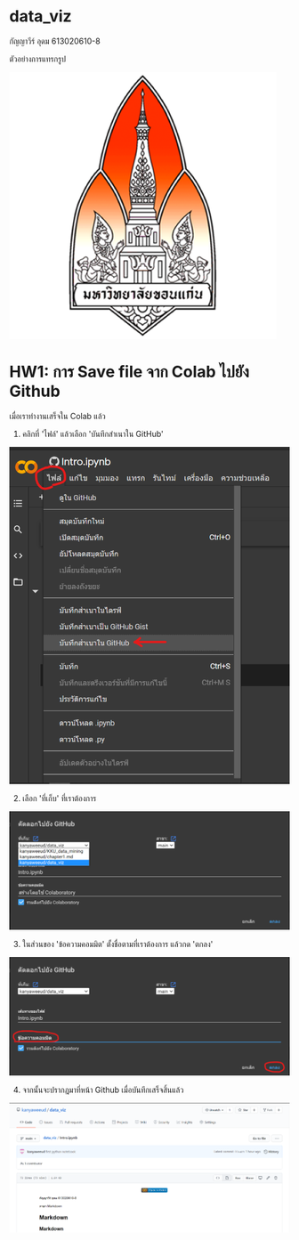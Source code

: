 # data_viz

กัญญาวีร์ อุดม 613020610-8 

ตัวอย่างการแทรกรูป

![kkulogo](KKUlogo.png)

# HW1: การ Save file จาก Colab ไปยัง Github

เมื่อเราทำงานเสร็จใน Colab แล้ว

1. คลิกที่ 'ไฟล์' แล้วเลือก 'บันทึกสำเนาใน GitHub'

![รูป1](รูป1.png)

2. เลือก 'ที่เก็บ' ที่เราต้องการ

![รูป2](รูป2.png)

3. ในส่วนของ 'ข้อความคอมมิต' ตั้งชื่อตามที่เราต้องการ แล้วกด 'ตกลง'

![รูป3](รูป3.png)

4. จากนั้นจะปรากฎมาที่หน้า Github เมื่อบันทึกเสร็จสิ้นแล้ว

![รูป4](รูป4.png)
